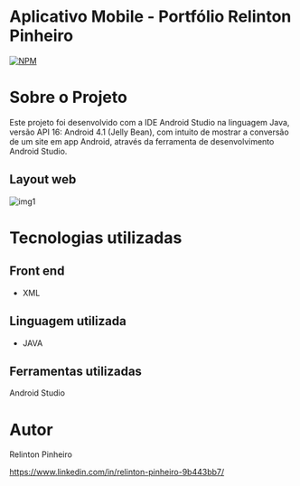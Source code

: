 # Aplicativo Mobile - Portfólio Relinton Pinheiro
[![NPM](https://img.shields.io/npm/l/react)](https://github.com/Relinton/AspNetCorePaginacaoDataTable/blob/main/LICENSE) 

# Sobre o Projeto

Este projeto foi desenvolvido com a IDE Android Studio na linguagem Java, versão API 16: Android 4.1 (Jelly Bean), com intuito de mostrar a conversão de um site em app Android, através da ferramenta de desenvolvimento Android Studio.
## Layout web
![img1](https://user-images.githubusercontent.com/32855779/191420945-dd7f6fc7-df31-4ef6-bb7a-10299dfd00e3.PNG)

# Tecnologias utilizadas

## Front end
- XML

## Linguagem utilizada
- JAVA

## Ferramentas utilizadas
Android Studio

# Autor
Relinton Pinheiro

https://www.linkedin.com/in/relinton-pinheiro-9b443bb7/
